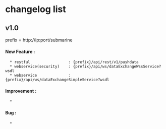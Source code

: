 # changelog list


## v1.0
prefix =  http://ip:port/submarine
#### New Feature :
      * restful 				: {prefix}/api/rest/v1/pushdata
      * webservice(security)	: {prefix}/api/ws/dataExchangeWssService?wsdl
      * webservice 				: {prefix}/api/ws/dataExchangeSimpleService?wsdl
#### Improvement :
      * 
#### Bug :
	  * 